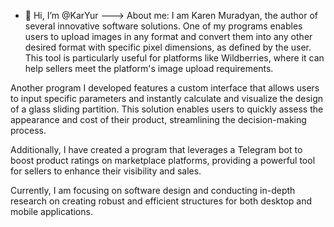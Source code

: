 - 👋 Hi, I’m @KarYur
--->
About me:
I am Karen Muradyan, the author of several innovative software solutions. One of my programs enables users to upload images in any format and convert them into any other desired format with specific pixel dimensions, as defined by the user. This tool is particularly useful for platforms like Wildberries, where it can help sellers meet the platform's image upload requirements.

Another program I developed features a custom interface that allows users to input specific parameters and instantly calculate and visualize the design of a glass sliding partition. This solution enables users to quickly assess the appearance and cost of their product, streamlining the decision-making process.

Additionally, I have created a program that leverages a Telegram bot to boost product ratings on marketplace platforms, providing a powerful tool for sellers to enhance their visibility and sales.

Currently, I am focusing on software design and conducting in-depth research on creating robust and efficient structures for both desktop and mobile applications.
